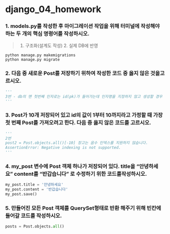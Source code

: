 # django_04_homework





### 1.  models.py를 작성한 후 마이그레이션 작업을 위해 터미널에 작성해야 하는 두 개의 핵심 명령어를 작성하시오.

> 1. 구조화(설계도 작성) 2. 실제 DB에 반영

``` shell
python manage.py makemigrations
python manage.py migrate
```





### 2. 다음 중 새로운 Post를 저장하기 위하여 작성한 코드 중 옳지 않은 것을고르시오.

``` python
'''
3번 - db의 맨 첫번째 인자로는 id(pk)가 들어가는데 인자명을 지정하지 않고 생성할 경우 id 값에 제목이 들어가게 될 것 입니다.
'''
```





### 3.  Post가 10개 저장되어 있고 id의 값이 1부터 10까지라고 가정할 때 가장 첫 번째 Post를 가져오려고 한다. 다음 중 옳지 않은 코드를 고르시오.

``` python
'''
2번
post2 = Post.objects.all()[-10] 장고는 음수 인덱스를 지원하지 않습니다.
AssertionError: Negative indexing is not supported.
'''
```





### 4.  my_post 변수에 Post 객체 하나가 저장되어 있다. title을 “안녕하세요” content를 “반갑습니다” 로 수정하기 위한 코드를작성하시오.

``` python
my_post.title = '안녕하세요'
my_post.content = '반갑습니다'
my_post.save()
```





### 5.  만들어진 모든 Post 객체를 QuerySet형태로 반환 해주기 위해 빈칸에 들어갈 코드를 작성하시오.

``` python
posts = Post.objects.all()
```

